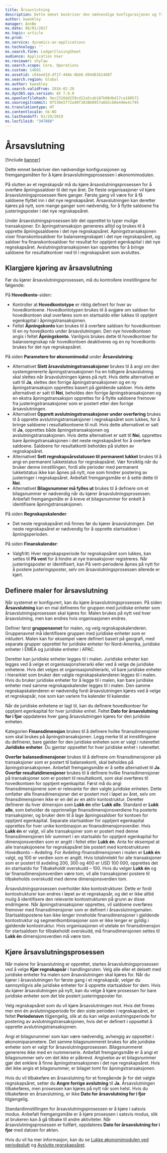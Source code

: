 ```yaml
---
title: Årsavslutning
description: Dette emnet beskriver den nødvendige konfigurasjonen og fremgangsmåten for å kjøre årsavslutningsprosessen i økonomimodulen.
author: kweekley
manager: AnnBe
ms.date: 08/01/2017
ms.topic: article
ms.prod: ''
ms.service: dynamics-ax-applications
ms.technology: ''
ms.search.form: LedgerClosingSheet
audience: Application User
ms.reviewer: shylaw
ms.search.scope: Core, Operations
ms.custom: 14091
ms.assetid: c64eed1d-df17-448e-8bb6-d94d63b14607
ms.search.region: Global
ms.author: kweekley
ms.search.validFrom: 2016-02-28
ms.dyn365.ops.version: AX 7.0.0
ms.openlocfilehash: 9ec2316dd259cd12a5cab187b08dbd17ca100572
ms.sourcegitcommit: 0f530e5f72a40f383868957a6b5cb0e446e4c795
ms.translationtype: HT
ms.contentlocale: nb-NO
ms.lasthandoff: 01/29/2019
ms.locfileid: "347888"
---
```

# <a name="year-end-close"></a>Årsavslutning

[!include [banner](../includes/banner.md)]

Dette emnet beskriver den nødvendige konfigurasjonen og fremgangsmåten for å kjøre årsavslutningsprosessen i økonomimodulen. 

På slutten av et regnskapsår må du kjøre årsavslutningsprosessen for å overføre åpningssaldoer til det nye året. De fleste organisasjoner vil kjøre årsavslutningsprosessen flere ganger. Første gang vil være for å få saldoene flyttet inn i det nye regnskapsåret. Årsavslutningen kan deretter kjøres på nytt, som mange ganger som nødvendig, for å flytte saldoene fra justeringsposter i det nye regnskapsåret. 

Under årsavslutningsprosessen blir det opprettet to typer mulige transaksjoner. En åpningstransaksjon genereres alltid og brukes til å opprette åpningssaldoene i det nye regnskapsåret. Åpningstransaksjonen viser finanskontosaldoer for balanseregnskapet i det nye regnskapsåret, og saldoer fra finanskontosaldoer for resultat for opptjent egenkapital i det nye regnskapsåret. Avslutningstransaksjonen kan opprettes for å bringe saldoene for resultatkontoer ned til i regnskapsåret som avsluttes.

## <a name="prepare-to-run-the-year-end-close"></a>Klargjøre kjøring av årsavslutning
Før du kjører årsavslutningsprosessen, må du kontrollere innstillingene for følgende: 

På **Hovedkonto**-siden:

-   Kontroller at **Hovedkontotype** er riktig definert for hver av hovedkontoene. Hovedkontotypen brukes til å avgjøre om saldoen for hovedkontoen skal overføres som en startsaldo eller lukkes til opptjent egenkapital i åpningstransaksjonen.
-   Feltet **Åpningskonto** kan brukes til å overføre saldoen for hovedkontoen til en ny hovedkonto under årsavslutningen. Den nye hovedkontoen angis i feltet **Åpningskonto**. Vanligvis brukes dette til hovedkontoer for balanseregnskap når hovedkontoen deaktiveres og en ny hovedkonto brukes for det nye regnskapsåret.

På siden **Parametere for økonomimodul** under **Årsavslutning**:

-   Alternativet **Slett årsavslutningstransaksjoner** brukes til å angi om den systemgenererte åpningstransaksjonen fra en tidligere årsavslutning skal slettes når årsavslutningen kjøres på nytt. Hvis dette alternativet er satt til **Ja**, slettes den forrige åpningstransaksjonen og en ny åpningstransaksjon opprettes basert på gjeldende saldoer. Hvis dette alternativet er satt til **Nei**, beholdes den forrige åpningstransaksjonen og en ekstra åpningstransaksjon opprettes for å flytte saldoene fremover fra justeringstransaksjoner som er postert etter den forrige årsavslutningen.
-   Alternativet **Opprett avslutningstransaksjoner under overføring** brukes til å opprette avslutningstransaksjoner i regnskapsåret som lukkes, for å bringe saldoene i resultatkontoene til null. Hvis dette alternativet er satt til **Ja**, opprettes både åpningstransaksjonen og avslutningstransaksjonen. Hvis dette alternativet er satt til **Nei**, opprettes bare åpningstransaksjonen i det neste regnskapsåret for å overføre saldoene. Saldoene for resultatkonti beholdes på slutten av regnskapsåret.
-   Alternativet **Sett regnskapsårsstatusen til permanent lukket** brukes til å angi en permanent lukketstatus for regnskapsåret. Vær forsiktig når du bruker denne innstillingen, fordi alle perioder med permanent lukketstatus ikke kan åpnes på nytt, noe som hindrer postering av justeringer i regnskapsåret. Anbefalt fremgangsmåte er å sette dette til **Nei**.
-   Alternativet **Bilagsnummer må fylles ut** brukes til å definere om et bilagsnummer er nødvendig når du kjører årsavslutningsprosessen. Anbefalt fremgangsmåte er å kreve et bilagsnummer for enkelt å identifisere åpningstransaksjonen.

På siden **Regnskapskalender**:

-   Det neste regnskapsåret må finnes før du kjører årsavslutningen. Det neste regnskapsåret er nødvendig for å opprette startsaldoer i åpningsperioden.

På siden **Finanskalender**:

-   Valgfritt: Hver regnskapsperiode for regnskapsåret som lukkes, kan settes til **På vent** for å hindre at nye transaksjoner registreres. Når justeringsposter er identifisert, kan På vent-periodene åpnes på nytt for å postere justeringsposter, selv om årsavslutningsprosessen allerede er kjørt.

## <a name="define-year-end-close-templates"></a>Definere maler for årsavslutning
Når systemet er konfigurert, kan du kjøre årsavslutningsprosessen. På siden **Årsavslutning** kan en mal defineres for gruppen med juridiske enheter som årsavslutningsprosessen skal kjøres for. Malen brukes på nytt ved hver årsavslutning, men kan endres hvis organisasjonen endres. 

Definer først **gruppenavnet** for malen, og velg regnskapskalenderen. Gruppenavnet må identifisere gruppen med juridiske enheter som er inkludert.  Malen kan for eksempel være definert basert på geografi, med separate grupper opprettet for juridiske enheter for Nord-Amerika, juridiske enheter i EMEA og juridiske enheter i APAC. 

Deretter kan juridiske enheter legges til i malen. Juridiske enheter kan legges ved å velge et organisasjonshierarki eller ved å velge de juridiske enhetene. Hvis det velges et organisasjonshierarki, vil bare juridiske enheter i hierarkiet som bruker den valgte regnskapskalenderen legges til i malen. Hvis du bruker juridiske enheter for å legge til i malen, kan bare juridiske enheter med samme regnskapskalender legges til i malen. Den samme regnskapskalenderen er nødvendig fordi årsavslutningen kjøres ved å velge et regnskapsår, noe som kan variere fra kalender til kalender. 

Når de juridiske enhetene er lagt til, kan du definere hovedkontoer for opptjent egenkapital for hver juridiske enhet. Feltet **Dato for årsavslutning for i fjor** oppdateres hver gang årsavslutningen kjøres for den juridiske enheten. 

Kategorien **Finansdimensjon** brukes til å definere hvilke finansdimensjoner som skal brukes på åpningstransaksjonen. Legg merke til at innstillingene du definerer, bare gjelder for den juridiske enheten som er valgt i rutenettet **Juridiske enheter**. Du gjentar oppsettet for hver juridiske enhet i rutenettet. 

**Overfør balansedimensjoner** brukes til å definere om finansdimensjoner på transaksjoner som er postert til balansekonti, skal beholdes på åpningstransaksjonen. Anbefalt fremgangsmåte er å sette alternativet til **Ja**. **Overfør resultatdimensjoner** brukes til å definere hvilke finansdimensjoner på transaksjoner som er postert til resultatkonti, som skal overføres til hovedkontoen for opptjent egenkapital. Først må du angi finansdimensjonene som er relevante for den valgte juridiske enheten. Dette omfatter alle finansdimensjoner det er postert mot i løpet av året, selv om finansdimensjonen ikke er en del av en aktiv kontostruktur. Deretter definerer du hver dimensjon som **Lukk én** eller **Lukk alle**.  Standard er **Lukk alle**, som beholder de opprinnelige finansdimensjonsverdiene fra posterte transaksjoner, og bruker dem til å lage åpningssaldoer for kontoen for opptjent egenkapital. Separate startsaldoer for opptjent egenkapital opprettes for hver unike kombinasjon av finansdimensjonsverdier. Hvis **Lukk én** er valgt, vil alle transaksjoner som er postert med denne finansdimensjonen blir summert i en startsaldo for opptjent egenkapital for dimensjonsverdien som er angitt i feltet etter **Lukk én**. Anta for eksempel at alle transaksjonene for regnskapsåret ble postert med kontostrukturen Hovedkonto – Avdeling. For Avdeling-finansdimensjonen i malen er **Lukk én** valgt, og 100 er verdien som er angitt. Hvis totalinntekt for alle transaksjoner som er postert til avdeling 200, 300 og 400 er USD 100 000, opprettes det én startsaldo for Tilbakeholdt overskudd – 100. Hvis du velger **Lukk én** og lar finansdimensjonsverdien være tom, vil alle transaksjoner postere til tilbakeholds overskudd med denne dimensjonsverdien tom. 

Årsavslutningsprosessen overholder ikke kontostrukturer. Dette er fordi kontostrukturer kan endres i løpet av et regnskapsår, og det er ikke alltid mulig å identifisere den relevante kontostrukturen på grunn av disse endringene.  Når åpningstransaksjoner opprettes, vil saldoene overføres fremover med finansdimensjoner som er definert i årsavslutningsmalen. Startsaldopostene kan ikke lenger inneholde finansdimensjoner i gjeldende kontostruktur og segmentkombinasjoner som er ikke lenger er gyldig i gjeldende kontostruktur. Hvis organisasjonen vil utelate en finansdimensjon for startsaldoen for tilbakeholdt overskudd, må finansdimensjonen settes til **Lukk én** dimensjonsverdien må være tom.

## <a name="run-the-year-end-close-process"></a>Kjøre årsavslutningsprosessen
Når malene for årsavslutning er opprettet, startes årsavslutningsprosessen ved å velge **Kjør regnskapsår** i handlingsruten. Velg alle eller et delsett med juridiske enheter fra malen som årsavslutningen skal kjøres for. Når du kjører i årsavslutningen for første gang i et regnskapsår, velger du sannsynligvis alle juridiske enheter for å opprette startsaldoer for dem. Hvis du kjører årsavslutningen på nytt, kan du velge å kjøre prosessen for bare juridiske enheter som det ble postert justeringsposter for. 

Velg regnskapsåret som du vil kjøre årsavslutningen mot. Hvis det finnes mer enn én avslutningsperiode for den siste perioden i regnskapsåret, er feltet **Periodenavn** tilgjengelig, slik at du kan velge avslutningsperiode for postering av avslutningstransaksjonen, hvis det er definert i oppsettet å opprette avslutningstransaksjonen. 

Angi et bilagsnummer som kan være nødvendig, avhengig av oppsettet i økonomiparametere. Det samme bilagsnummeret brukes for alle juridiske enheter som er valgt for årsavslutningsprosessen. Bilagsnummeret genereres ikke med en nummerserie. Anbefalt fremgangsmåte er å angi et bilagsnummer selv om det ikke er påkrevd. Angivelse av et bilagsnummer gjør det enklere å finne åpningstransaksjonen i det nye regnskapsåret. Hvis det ikke angis et bilagsnummer, er bilaget tomt for åpningstransaksjonen. 

Hvis du vil tilbakeføre en årsavslutning for et foregående år for det valgte regnskapsåret, setter du **Angre forrige avslutning** til **Ja**. Årsavslutningen tilbakeføres, men prosessen kan kjøres på nytt når som helst. Hvis du tilbakefører en årsavslutning, er ikke **Dato for årsavslutning for i fjor** tilgjengelig. 

Standardinnstillingen for årsavslutningsprosessen er å kjøre i satsvis modus. Anbefalt fremgangsmåte er å kjøre prosessen i satsvis modus, slik at brukeren kan å gå tilbake til andre aktiviteter. Når årsavslutningsprosessen er fullført, oppdateres **Dato for årsavslutning for i fjor** med datoen for økten.

Hvis du vil ha mer informasjon, kan du se [Lukke økonomimodulen ved periodeslutt](close-general-ledger-at-period-end.md) og [Avslutte regnskapsåret](tasks/close-fiscal-year.md).



